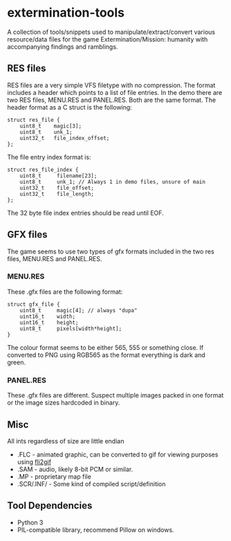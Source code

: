 # extermination-tools

A collection of tools/snippets used to manipulate/extract/convert various resource/data files for the game Extermination/Mission: humanity with accompanying findings and ramblings.

## RES files

RES files are a very simple VFS filetype with no compression. The format includes a header which points to a list of file entries. In the demo there are two RES files, MENU.RES and PANEL.RES. Both are the same format. The header format as a C struct is the following:

	struct res_file {
	    uint8_t    magic[3];
	    uint8_t    unk_1;
	    uint32_t   file_index_offset;
	};

The file entry index format is:

	struct res_file_index {
	    uint8_t   	filename[23];
	    uint8_t     unk_1; // Always 1 in demo files, unsure of main
	    uint32_t    file_offset;
	    uint32_t    file_length;
	};

The 32 byte file index entries should be read until EOF.

## GFX files

The game seems to use two types of gfx formats included in the two res files, MENU.RES and PANEL.RES.

### MENU.RES

These .gfx files are the following format:

	struct gfx_file {
		uint8_t		magic[4]; // always "dupa"
		uint16_t 	width;
		uint16_t	height;
		uint8_t		pixels[width*height];
	}

The colour format seems to be either 565, 555 or something close. If converted to PNG using RGB565 as the format everything is dark and green.

### PANEL.RES

These .gfx files are different. Suspect multiple images packed in one format or the image sizes hardcoded in binary.


## Misc

All ints regardless of size are little endian

* .FLC - animated graphic, can be converted to gif for viewing purposes using [fli2gif](https://github.com/bovine/fli2gif/)
* .SAM - audio, likely 8-bit PCM or similar.
* .MP - proprietary map file
* .SCR/.INF/ - Some kind of compiled script/definition

## Tool Dependencies

* Python 3
* PIL-compatible library, recommend Pillow on windows.
